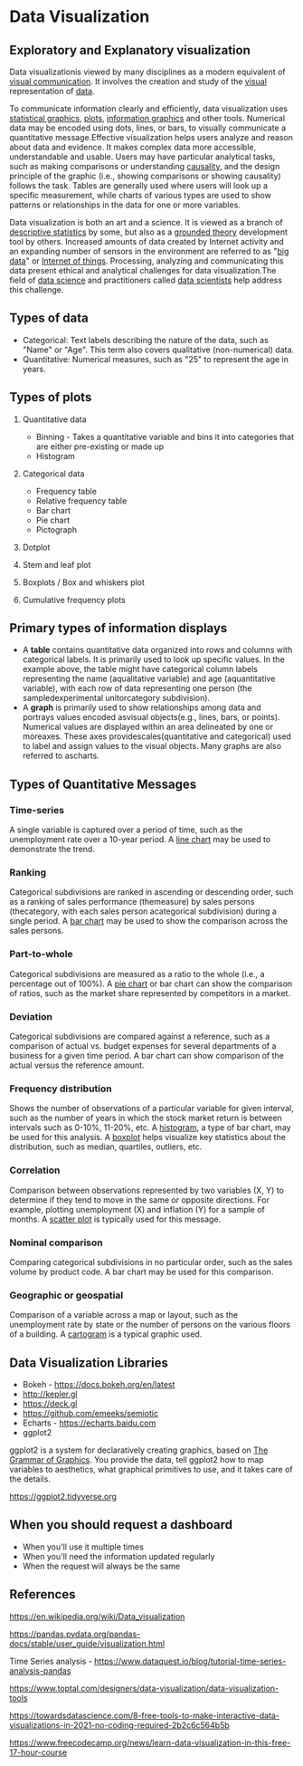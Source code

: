 # Data Visualization

## Exploratory and Explanatory visualization

Data visualizationis viewed by many disciplines as a modern equivalent of [visual communication](https://en.wikipedia.org/wiki/Visual_communication). It involves the creation and study of the [visual](https://en.wikipedia.org/wiki/Visual_system) representation of [data](https://en.wikipedia.org/wiki/Data).

To communicate information clearly and efficiently, data visualization uses [statistical graphics](https://en.wikipedia.org/wiki/Statistical_graphics), [plots](https://en.wikipedia.org/wiki/Plot_(graphics)), [information graphics](https://en.wikipedia.org/wiki/Infographic) and other tools. Numerical data may be encoded using dots, lines, or bars, to visually communicate a quantitative message.Effective visualization helps users analyze and reason about data and evidence. It makes complex data more accessible, understandable and usable. Users may have particular analytical tasks, such as making comparisons or understanding [causality](https://en.wikipedia.org/wiki/Causality), and the design principle of the graphic (i.e., showing comparisons or showing causality) follows the task. Tables are generally used where users will look up a specific measurement, while charts of various types are used to show patterns or relationships in the data for one or more variables.

Data visualization is both an art and a science. It is viewed as a branch of [descriptive statistics](https://en.wikipedia.org/wiki/Descriptive_statistics) by some, but also as a [grounded theory](https://en.wikipedia.org/wiki/Grounded_theory) development tool by others. Increased amounts of data created by Internet activity and an expanding number of sensors in the environment are referred to as "[big data](https://en.wikipedia.org/wiki/Big_data)" or [Internet of things](https://en.wikipedia.org/wiki/Internet_of_things). Processing, analyzing and communicating this data present ethical and analytical challenges for data visualization.The field of [data science](https://en.wikipedia.org/wiki/Data_science) and practitioners called [data scientists](https://en.wikipedia.org/wiki/Data_scientists) help address this challenge.

## Types of data

- Categorical: Text labels describing the nature of the data, such as "Name" or "Age". This term also covers qualitative (non-numerical) data.
- Quantitative: Numerical measures, such as "25" to represent the age in years.

## Types of plots

1. Quantitative data

   - Binning - Takes a quantitative variable and bins it into categories that are either pre-existing or made up
   - Histogram

2. Categorical data

   - Frequency table
   - Relative frequency table
   - Bar chart
   - Pie chart
   - Pictograph

3. Dotplot
4. Stem and leaf plot
5. Boxplots / Box and whiskers plot
6. Cumulative frequency plots

## Primary types of information displays

- A **table** contains quantitative data organized into rows and columns with categorical labels. It is primarily used to look up specific values. In the example above, the table might have categorical column labels representing the name (aqualitative variable) and age (aquantitative variable), with each row of data representing one person (the sampledexperimental unitorcategory subdivision).
- A **graph** is primarily used to show relationships among data and portrays values encoded asvisual objects(e.g., lines, bars, or points). Numerical values are displayed within an area delineated by one or moreaxes. These axes providescales(quantitative and categorical) used to label and assign values to the visual objects. Many graphs are also referred to ascharts.

## Types of Quantitative Messages

### Time-series

A single variable is captured over a period of time, such as the unemployment rate over a 10-year period. A [line chart](https://en.wikipedia.org/wiki/Line_chart) may be used to demonstrate the trend.

### Ranking

Categorical subdivisions are ranked in ascending or descending order, such as a ranking of sales performance (themeasure) by sales persons (thecategory, with each sales person acategorical subdivision) during a single period. A [bar chart](https://en.wikipedia.org/wiki/Bar_chart) may be used to show the comparison across the sales persons.

### Part-to-whole

Categorical subdivisions are measured as a ratio to the whole (i.e., a percentage out of 100%). A [pie chart](https://en.wikipedia.org/wiki/Pie_chart) or bar chart can show the comparison of ratios, such as the market share represented by competitors in a market.

### Deviation

Categorical subdivisions are compared against a reference, such as a comparison of actual vs. budget expenses for several departments of a business for a given time period. A bar chart can show comparison of the actual versus the reference amount.

### Frequency distribution

Shows the number of observations of a particular variable for given interval, such as the number of years in which the stock market return is between intervals such as 0-10%, 11-20%, etc. A [histogram](https://en.wikipedia.org/wiki/Histogram), a type of bar chart, may be used for this analysis. A [boxplot](https://en.wikipedia.org/wiki/Boxplot) helps visualize key statistics about the distribution, such as median, quartiles, outliers, etc.

### Correlation

Comparison between observations represented by two variables (X, Y) to determine if they tend to move in the same or opposite directions. For example, plotting unemployment (X) and inflation (Y) for a sample of months. A [scatter plot](https://en.wikipedia.org/wiki/Scatter_plot) is typically used for this message.

### Nominal comparison

Comparing categorical subdivisions in no particular order, such as the sales volume by product code. A bar chart may be used for this comparison.

### Geographic or geospatial

Comparison of a variable across a map or layout, such as the unemployment rate by state or the number of persons on the various floors of a building. A [cartogram](https://en.wikipedia.org/wiki/Cartogram) is a typical graphic used.

## Data Visualization Libraries

- Bokeh - https://docs.bokeh.org/en/latest
- http://kepler.gl
- https://deck.gl
- https://github.com/emeeks/semiotic
- Echarts - https://echarts.baidu.com
- ggplot2

ggplot2 is a system for declaratively creating graphics, based on [The Grammar of Graphics](http://amzn.to/2ef1eWp). You provide the data, tell ggplot2 how to map variables to aesthetics, what graphical primitives to use, and it takes care of the details.

https://ggplot2.tidyverse.org

## When you should request a dashboard

- When you'll use it multiple times
- When you'll need the information updated regularly
- When the request will always be the same

## References

https://en.wikipedia.org/wiki/Data_visualization

https://pandas.pydata.org/pandas-docs/stable/user_guide/visualization.html

Time Series analysis - https://www.dataquest.io/blog/tutorial-time-series-analysis-pandas

https://www.toptal.com/designers/data-visualization/data-visualization-tools

https://towardsdatascience.com/8-free-tools-to-make-interactive-data-visualizations-in-2021-no-coding-required-2b2c6c564b5b

https://www.freecodecamp.org/news/learn-data-visualization-in-this-free-17-hour-course
